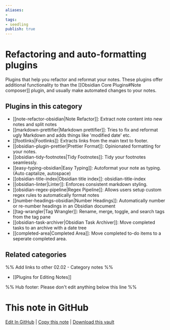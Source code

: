 ```yaml
---
aliases:
- 
tags: 
- seedling 
publish: true
---
```



# Refactoring and auto-formatting plugins

Plugins that help you refactor and reformat your notes. These plugins offer additional functionality to than the [[Obsidian Core Plugins#Note composer]] plugin, and usually make automated changes to your notes.

## Plugins in this category

- [[note-refactor-obsidian|Note Refactor]]: Extract note content into new notes and split notes
- [[markdown-prettifier|Markdown prettifier]]: Tries to fix and reformat ugly Markdown and adds things like 'modified date' etc.
- [[footlinks|Footlinks]]: Extracts links from the main text to footer.
- [[obsidian-plugin-prettier|Prettier Format]]: Opinionated formatting for your notes.
- [[obsidian-tidy-footnotes|Tidy Footnotes]]: Tidy your footnotes seamlessly.
- [[easy-typing-obsidian|Easy Typing]]: Autoformat your note as typing.(Auto captalize, autospace)
- [[obsidian-title-index|Obsidian title index]]: obsidian-title-index
- [[obsidian-linter|Linter]]: Enforces consistent markdown styling.
- [[obsidian-regex-pipeline|Regex Pipeline]]: Allows users setup custom regex rules to automatically format notes
- [[number-headings-obsidian|Number Headings]]: Automatically number or re-number headings in an Obsidian document
- [[tag-wrangler|Tag Wrangler]]: Rename, merge, toggle, and search tags from the tag pane
- [[obsidian-task-archiver|Obsidian Task Archiver]]: Move completed tasks to an archive with a date tree
- [[completed-area|Completed Area]]: Move completed to-do items to a seperate completed area.

## Related categories

%% Add links to other 02.02 - Category notes %%

- [[Plugins for Editing Notes]]

%% Hub footer: Please don't edit anything below this line %%

# This note in GitHub

<span class="git-footer">[Edit In GitHub](https://github.dev/obsidian-community/obsidian-hub/blob/main/02%20-%20Community%20Expansions/02.01%20Plugins%20by%20Category/Refactoring%20and%20auto-formatting%20plugins.md "git-hub-edit-note") | [Copy this note](https://raw.githubusercontent.com/obsidian-community/obsidian-hub/main/02%20-%20Community%20Expansions/02.01%20Plugins%20by%20Category/Refactoring%20and%20auto-formatting%20plugins.md "git-hub-copy-note") | [Download this vault](https://github.com/obsidian-community/obsidian-hub/archive/refs/heads/main.zip "git-hub-download-vault") </span>
